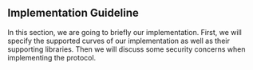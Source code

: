 ##  Implementation Guideline
In this section, we are going to briefly our implementation. First, we will specify the supported curves of our implementation as well as their supporting libraries. Then we will discuss 
some security concerns when implementing the protocol.





